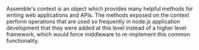 Assemble's context is an object which provides many helpful methods for writing web applications and APIs. The methods exposed on the context perform operations that are used so frequently in node.js application development that they were added at this level instead of a higher level framework, which would force middleware to re-implement this common functionality.